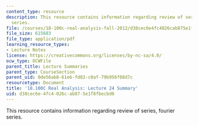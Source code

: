 ```yaml
---
content_type: resource
description: This resource contains information regarding review of series, fourier
  series.
file: /courses/18-100c-real-analysis-fall-2012/d38cec6e4fc4026cab875e1f8fbecbd0_MIT18_100CF12_l24sum.pdf
file_size: 615683
file_type: application/pdf
learning_resource_types:
- Lecture Notes
license: https://creativecommons.org/licenses/by-nc-sa/4.0/
ocw_type: OCWFile
parent_title: Lecture Summaries
parent_type: CourseSection
parent_uid: 0de56ab8-61e6-fd83-c0af-79b956f08d7c
resourcetype: Document
title: '18.100C Real Analysis: Lecture 24 Summary'
uid: d38cec6e-4fc4-026c-ab87-5e1f8fbecbd0
---
```

This resource contains information regarding review of series, fourier series.